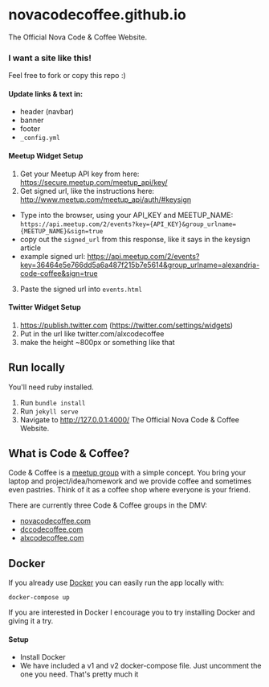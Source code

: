 # novacodecoffee.github.io
The Official Nova Code &amp; Coffee Website.

### I want a site like this!
Feel free to fork or copy this repo :)

#### Update links & text in:
- header (navbar)
- banner
- footer
- `_config.yml`

#### Meetup Widget Setup
1. Get your Meetup API key from here: https://secure.meetup.com/meetup_api/key/
2. Get signed url, like the instructions here: http://www.meetup.com/meetup_api/auth/#keysign
  - Type into the browser, using your API_KEY and MEETUP_NAME: `https://api.meetup.com/2/events?key={API_KEY}&group_urlname={MEETUP_NAME}&sign=true`
  - copy out the `signed_url` from this response, like it says in the keysign article
  - example signed url: https://api.meetup.com/2/events?key=36464e5e766dd5a6a487f215b7e5614&group_urlname=alexandria-code-coffee&sign=true
3. Paste the signed url into `events.html`

#### Twitter Widget Setup
1. https://publish.twitter.com (https://twitter.com/settings/widgets)
2. Put in the url like twitter.com/alxcodecoffee
2. make the height ~800px or something like that

## Run locally

You'll need ruby installed.

1. Run `bundle install`
1. Run `jekyll serve`
1. Navigate to <http://127.0.0.1:4000/>
The Official Nova Code &amp; Coffee Website.

## What is Code &amp; Coffee?
Code &amp; Coffee is a [meetup group](http://meetup.com) with a simple concept. You bring your laptop and project/idea/homework and we provide coffee and sometimes even pastries. Think of it as a coffee shop where everyone is your friend.

There are currently three Code &amp; Coffee groups in the DMV:
- [novacodecoffee.com](http:novacodecoffee.com)
- [dccodecoffee.com](http://www.dccodecoffee.com/)
- [alxcodecoffee.com](http://alxcodecoffee.com/)

## Docker
If you already use [Docker](https://docker.com) you can easily run the app locally with:

`docker-compose up`

If you are interested in Docker I encourage you to try installing Docker and giving it a try.

#### Setup
* Install Docker
* We have included a v1 and v2 docker-compose file. Just uncomment the one you need. That's pretty much it
